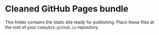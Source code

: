 # Cleaned GitHub Pages bundle
This folder contains the static site ready for publishing.
Place these files at the root of your `Cobby914.github.io` repository.

